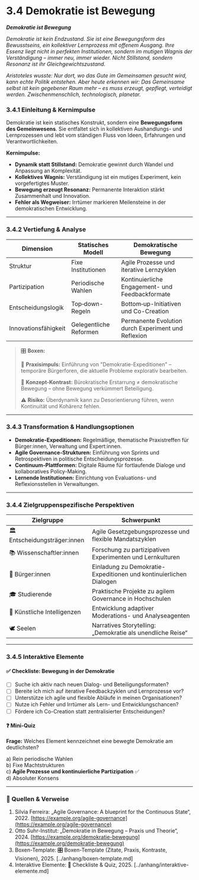 # 3.4 Demokratie ist Bewegung

_**Demokratie ist Bewegung**_

_Demokratie ist kein Endzustand. Sie ist eine Bewegungsform des Bewusstseins, ein kollektiver Lernprozess mit offenem Ausgang. Ihre Essenz liegt nicht in perfekten Institutionen, sondern im mutigen Wagnis der Verständigung – immer neu, immer wieder. Nicht Stillstand, sondern Resonanz ist ihr Gleichgewichtszustand._

_Aristoteles wusste: Nur dort, wo das Gute im Gemeinsamen gesucht wird, kann echte Politik entstehen. Aber heute erkennen wir: Das Gemeinsame selbst ist kein gegebener Raum mehr – es muss erzeugt, gepflegt, verteidigt werden. Zwischenmenschlich, technologisch, planetar._

### 3.4.1 Einleitung & Kernimpulse

Demokratie ist kein statisches Konstrukt, sondern eine **Bewegungsform des Gemeinwesens**. Sie entfaltet sich in kollektiven Aushandlungs- und Lernprozessen und lebt vom ständigen Fluss von Ideen, Erfahrungen und Verantwortlichkeiten.

**Kernimpulse:**

* **Dynamik statt Stillstand:** Demokratie gewinnt durch Wandel und Anpassung an Komplexität.
* **Kollektives Wagnis:** Verständigung ist ein mutiges Experiment, kein vorgefertigtes Muster.
* **Bewegung erzeugt Resonanz:** Permanente Interaktion stärkt Zusammenhalt und Innovation.
* **Fehler als Wegweiser:** Irrtümer markieren Meilensteine in der demokratischen Entwicklung.

***

### 3.4.2 Vertiefung & Analyse

| Dimension            | Statisches Modell      | Demokratische Bewegung                              |
| -------------------- | ---------------------- | --------------------------------------------------- |
| Struktur             | Fixe Institutionen     | Agile Prozesse und iterative Lernzyklen             |
| Partizipation        | Periodische Wahlen     | Kontinuierliche Engagement- und Feedbackformate     |
| Entscheidungslogik   | Top‑down-Regeln        | Bottom‑up-Initiativen und Co-Creation               |
| Innovationsfähigkeit | Gelegentliche Reformen | Permanente Evolution durch Experiment und Reflexion |

> 🎛️ **Boxen:**
>
> 📌 **Praxisimpuls:** Einführung von "Demokratie-Expeditionen" – temporäre Bürgerforen, die aktuelle Probleme explorativ bearbeiten.
>
> 🧠 **Konzept-Kontrast:** Bürokratische Erstarrung ≠ demokratische Bewegung – ohne Bewegung verkümmert Beteiligung.
>
> ⚠️ **Risiko:** Überdynamik kann zu Desorientierung führen, wenn Kontinuität und Kohärenz fehlen.

***

### 3.4.3 Transformation & Handlungsoptionen

* **Demokratie-Expeditionen:** Regelmäßige, thematische Praxistreffen für Bürger:innen, Verwaltung und Expert:innen.
* **Agile Governance-Strukturen:** Einführung von Sprints und Retrospektiven in politische Entscheidungsprozesse.
* **Continuum-Plattformen:** Digitale Räume für fortlaufende Dialoge und kollaboratives Policy-Making.
* **Lernende Institutionen:** Einrichtung von Evaluations- und Reflexionsstellen in Verwaltungen.

***

### 3.4.4 Zielgruppenspezifische Perspektiven

| Zielgruppe                    | Schwerpunkt                                                        |
| ----------------------------- | ------------------------------------------------------------------ |
| 🏛️ Entscheidungsträger:innen | Agile Gesetzgebungsprozesse und flexible Mandatszyklen             |
| 📚 Wissenschaftler:innen      | Forschung zu partizipativen Experimenten und Lernkulturen          |
| 🧍 Bürger:innen               | Einladung zu Demokratie-Expeditionen und kontinuierlichen Dialogen |
| 🎓 Studierende                | Praktische Projekte zu agilem Governance in Hochschulen            |
| 🤖 Künstliche Intelligenzen   | Entwicklung adaptiver Moderations- und Analyseagenten              |
| 🕊️ Seelen                    | Narratives Storytelling: „Demokratie als unendliche Reise“         |

***

### 3.4.5 Interaktive Elemente

#### ✅ Checkliste: Bewegung in der Demokratie

* [ ] Suche ich aktiv nach neuen Dialog- und Beteiligungsformaten?
* [ ] Bereite ich mich auf iterative Feedbackzyklen und Lernprozesse vor?
* [ ] Unterstütze ich agile und flexible Abläufe in meinen Organisationen?
* [ ] Nutze ich Fehler und Irrtümer als Lern- und Entwicklungschancen?
* [ ] Fördere ich Co-Creation statt zentralisierter Entscheidungen?

#### ❓ Mini-Quiz

**Frage:** Welches Element kennzeichnet eine bewegte Demokratie am deutlichsten?

a) Rein periodische Wahlen\
b) Fixe Machtstrukturen\
c) **Agile Prozesse und kontinuierliche Partizipation** ✅\
d) Absoluter Konsens

***

### 📎 Quellen & Verweise

1. Silvia Ferreira: „Agile Governance: A blueprint for the Continuous State“, 2022. [https://example.org/agile-governance](https://example.org/agile-governance)
2. Otto Suhr-Institut: „Demokratie in Bewegung – Praxis und Theorie“, 2024. [https://example.org/demokratie-bewegung](https://example.org/demokratie-bewegung)
3. Boxen-Template: 🎛️ Boxen-Template (Zitate, Praxis, Kontraste, Visionen), 2025. \[../anhang/boxen-template.md]
4. Interaktive Elemente: 🧩 Checkliste & Quiz, 2025. \[../anhang/interaktive-elemente.md]
